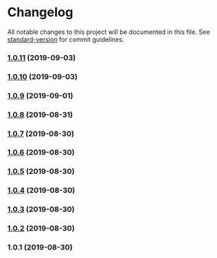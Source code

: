 # Changelog

All notable changes to this project will be documented in this file. See [standard-version](https://github.com/conventional-changelog/standard-version) for commit guidelines.

### [1.0.11](https://github.com///compare/v1.0.10...v1.0.11) (2019-09-03)



### [1.0.10](https://github.com///compare/v1.0.9...v1.0.10) (2019-09-03)



### [1.0.9](https://github.com///compare/v1.0.8...v1.0.9) (2019-09-01)



### [1.0.8](https://github.com///compare/v1.0.7...v1.0.8) (2019-08-31)



### [1.0.7](https://github.com///compare/v1.0.6...v1.0.7) (2019-08-30)



### [1.0.6](https://github.com///compare/v1.0.5...v1.0.6) (2019-08-30)



### [1.0.5](https://github.com///compare/v1.0.4...v1.0.5) (2019-08-30)



### [1.0.4](https://github.com///compare/v1.0.3...v1.0.4) (2019-08-30)



### [1.0.3](https://github.com///compare/v1.0.2...v1.0.3) (2019-08-30)



### [1.0.2](https://github.com///compare/v1.0.1...v1.0.2) (2019-08-30)



### 1.0.1 (2019-08-30)
